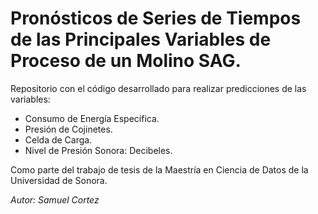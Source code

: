 # Pronósticos de Series de Tiempos de las Principales Variables de Proceso de un Molino SAG.
Repositorio con el código desarrollado para realizar predicciones de las variables:
* Consumo de Energía Específica.
* Presión de Cojinetes.
* Celda de Carga.
* Nivel de Presión Sonora: Decibeles.

Como parte del trabajo de tesis de la Maestría en Ciencia de Datos de la Universidad de Sonora.

*Autor:  Samuel Cortez*
